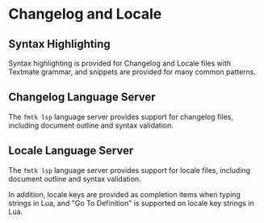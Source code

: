 # Changelog and Locale

## Syntax Highlighting

Syntax highlighting is provided for Changelog and Locale files with Textmate grammar, and snippets are provided for many common patterns.

## Changelog Language Server

The `fmtk lsp` language server provides support for changelog files, including document outline and syntax validation.

## Locale Language Server

The `fmtk lsp` language server provides support for locale files, including document outline and syntax validation.

In addition, locale keys are provided as completion items when typing strings in Lua, and "Go To Definition" is supported on locale key strings in Lua.